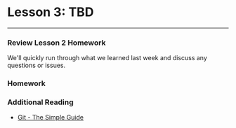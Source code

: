 # Lesson 3: TBD

---

### Review Lesson 2 Homework

We'll quickly run through what we learned last week and discuss any questions or issues.

### Homework

### Additional Reading

- [Git - The Simple Guide](http://rogerdudler.github.io/git-guide/)
